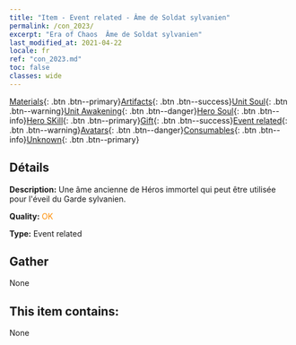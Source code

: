 ```yaml
---
title: "Item - Event related - Âme de Soldat sylvanien"
permalink: /con_2023/
excerpt: "Era of Chaos  Âme de Soldat sylvanien"
last_modified_at: 2021-04-22
locale: fr
ref: "con_2023.md"
toc: false
classes: wide
---
```

 [Materials](/ItemsFR/){: .btn .btn--primary}[Artifacts](/ItemsFR/Artifacts/){: .btn .btn--success}[Unit Soul](/ItemsFR/UnitSoul/){: .btn .btn--warning}[Unit Awakening](/ItemsFR/UnitAwakening/){: .btn .btn--danger}[Hero Soul](/ItemsFR/HeroSoul/){: .btn .btn--info}[Hero SKill](/ItemsFR/HeroSkill/){: .btn .btn--primary}[Gift](/ItemsFR/Gift/){: .btn .btn--success}[Event related](/ItemsFR/Events/){: .btn .btn--warning}[Avatars](/ItemsFR/Avatars/){: .btn .btn--danger}[Consumables](/ItemsFR/Consumables/){: .btn .btn--info}[Unknown](/ItemsFR/Unknown/){: .btn .btn--primary}

## Détails
 **Description:** Une âme ancienne de Héros immortel qui peut être utilisée pour l'éveil du Garde sylvanien.

 **Quality:** <span style="color: #FF8C00">OK</span>

 **Type:** Event related

## Gather

  None

## This item contains:

  None


